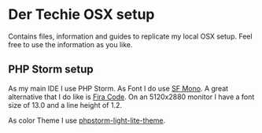 # Der Techie OSX setup
Contains files, information and guides to replicate my local OSX setup. Feel free to use the information
as you like.

## PHP Storm setup
As my main IDE I use PHP Storm. As Font I do use [SF Mono](https://developer.apple.com/fonts/). A great
alternative that I do like is [Fira Code](https://github.com/tonsky/FiraCode). On an 5120x2880 monitor I
have a font size of 13.0 and a line height of 1.2.

As color Theme I use [phpstorm-light-lite-theme](https://github.com/brendt/phpstorm-light-lite-theme).
